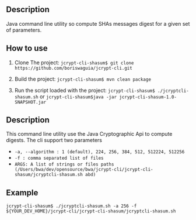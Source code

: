 ## Description
Java command line utility so compute SHAs messages digest for a given set of parameters.

## How to use

1. Clone The project:
`jcrypt-cli-shasum$ git clone https://github.com/boriswaguia/jcrypt-cli.git`

2. Build the project:
`jcrypt-cli-shasum$ mvn clean package`

3. Run the script loaded with the project:
`jcrypt-cli-shasum$ ./jcryptcli-shasum.sh` or `jcrypt-cli-shasum$java -jar jcrypt-cli-shasum-1.0-SNAPSHOT.jar`


## Description

This command line utility use the Java Cryptographic Api to compute digests. The cli support two parameters

- `-a, --algorithm : 1 (default), 224, 256, 384, 512, 512224, 512256`
- `-f : comma separated list of files`
- `ARGS: A list of strings or files paths (/Users/bwa/dev/opensource/bwa/jcrypt-cli/jcrypt-cli-shasum/jcryptcli-shasum.sh abd)`

## Example

`jcrypt-cli-shasum$ ./jcryptcli-shasum.sh -a 256 -f ${YOUR_DEV_HOME}/jcrypt-cli/jcrypt-cli-shasum/jcryptcli-shasum.sh`
